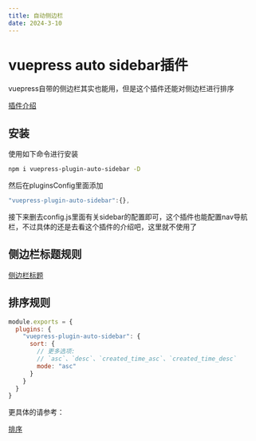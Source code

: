 ```yaml
---
title: 自动侧边栏
date: 2024-3-10
---
```


# vuepress auto sidebar插件

vuepress自带的侧边栏其实也能用，但是这个插件还能对侧边栏进行排序

[插件介绍](https://shanyuhai123.github.io/vuepress-plugin-auto-sidebar/zh/)

## 安装

使用如下命令进行安装
```sh
npm i vuepress-plugin-auto-sidebar -D
```

然后在pluginsConfig里面添加
```js
"vuepress-plugin-auto-sidebar":{},
```

接下来删去config.js里面有关sidebar的配置即可，这个插件也能配置nav导航栏，不过具体的还是去看这个插件的介绍吧，这里就不使用了

## 侧边栏标题规则
[侧边栏标题](https://shanyuhai123.github.io/vuepress-plugin-auto-sidebar/zh/features/plugin-options.html#title-%E6%A0%87%E9%A2%98)


## 排序规则

```js
module.exports = {
  plugins: {
    "vuepress-plugin-auto-sidebar": {
      sort: {
        // 更多选项: 
        // `asc`、`desc`、`created_time_asc`、`created_time_desc`
        mode: "asc"
      }
    }
  }
}
```

更具体的请参考：

[排序](https://shanyuhai123.github.io/vuepress-plugin-auto-sidebar/zh/features/plugin-options.html#sort-%E6%8E%92%E5%BA%8F)